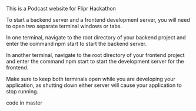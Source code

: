 This is a Podcast website for Flipr Hackathon

To start a backend server and a frontend development server, you will need to open two separate terminal windows or tabs.

In one terminal, navigate to the root directory of your backend project and enter the command npm start to start the backend server.

In another terminal, navigate to the root directory of your frontend project and enter the command npm start to start the development server for the frontend.

Make sure to keep both terminals open while you are developing your application, as shutting down either server will cause your application to stop running.

code in master
